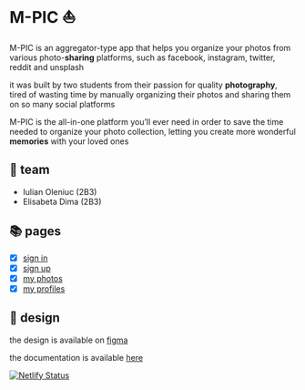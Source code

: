 # M-PIC ⛵

M-PIC is an aggregator-type app that helps you organize your photos from various photo-**sharing** platforms, such as facebook, instagram, twitter, reddit and unsplash

it was built by two students from their passion for quality **photography**, tired of wasting time by manually organizing their photos and sharing them on so many social platforms

M-PIC is the all-in-one platform you’ll ever need in order to save the time needed to organize your photo collection, letting you create more wonderful **memories** with your loved ones

## 🚀 team

- Iulian Oleniuc (2B3)
- Elisabeta Dima (2B3)

## 📚 pages

- [x] [sign in](https://validator.w3.org/nu/?doc=https%3A%2F%2Fm-pic.netlify.app%2Fhtml%2Fsign-in.html)
- [x] [sign up](https://validator.w3.org/nu/?doc=https%3A%2F%2Fm-pic.netlify.app%2Fhtml%2Fsign-up.html)
- [x] [my photos](https://validator.w3.org/nu/?doc=https%3A%2F%2Fm-pic.netlify.app%2Fhtml%2Fmy-photos.html)
- [x] [my profiles](https://validator.w3.org/nu/?doc=https%3A%2F%2Fm-pic.netlify.app%2Fhtml%2Fmy-profiles.html)

## 🎨 design

the design is available on [figma](https://www.figma.com/file/FPE0X6J8mfUDaEQ6Sg8xH9/web)

the documentation is available [here](https://m-pic.netlify.app/documentation)

[![Netlify Status](https://api.netlify.com/api/v1/badges/6360b353-ce76-4a7c-a391-939a84fa2b8f/deploy-status)](https://m-pic.netlify.app/html/sign-in.html)
